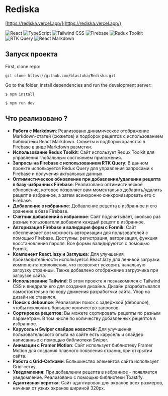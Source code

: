 # Rediska

[https://rediska.vercel.app/](https://rediska.vercel.app/)

![React](https://img.shields.io/badge/-React-61DAFB?style=for-the-badge&logo=react&logoColor=white)
![TypeScript](https://img.shields.io/badge/-TypeScript-007ACC?style=for-the-badge&logo=typescript&logoColor=white)
![Tailwind CSS](https://img.shields.io/badge/-Tailwind%20CSS-38B2AC?style=for-the-badge&logo=tailwind-css&logoColor=white)
![Firebase](https://img.shields.io/badge/-Firebase-FFCA28?style=for-the-badge&logo=firebase&logoColor=black)
![Redux Toolkit](https://img.shields.io/badge/-Redux%20Toolkit-764ABC?style=for-the-badge&logo=redux&logoColor=white)
![RTK Query](https://img.shields.io/badge/-RTK%20Query-4B32C3?style=for-the-badge&logo=redux&logoColor=white)
![React Markdown](https://img.shields.io/badge/-React%20Markdown-000000?style=for-the-badge)

## Запуск проекта

First, clone repo:

`git clone https://github.com/blastuha/Rediska.git`

Go to the folder, install dependencies and run the development server:

```
$ npm install

$ npm run dev

```

## Что реализовано ?

- **Работа с Markdown**: Реализовано динамическое отображение Markdown-статей (сюжетов) и подборок рецептов с использованием библиотеки React Markdown. Сюжеты и подборки хранятся в Firebase в виде Markdown разметки.
- **Использование Redux Toolkit**: Сайт использует Redux Toolkit для управления глобальным состоянием приложения.
- **Запросы на Firebase с использованием RTK Query**: В данном проекте используется Redux Query для управления запросами к Firebase и получения актуальных данных.
- **Оптимистическое обновление при добавлении/удалении рецепта в базу-избранных Firebase**: Реализовано оптимистическое обновление, которое позволяет вам моментально добавить/удалить рецепт в избранное, а затем асинхронно синхронизировать его с Firebase.
- **Добавление в избранное**: Добавление рецепта в избранное и его хранение в базе Firebase.
- **Счетчик добавлений в избранное**: Сайт подсчитывает, сколько раз разные пользователи добавили каждый рецепт в избранное.
- **Авторизация Firebase и валидация форм с Formik**: Сайт обеспечивает возможность авторизации для пользователей с помощью Firebase. Доступны: регистрация, авторизация, функция восстановления пароля. Все формы валидируются с помощью Formik.
- **Компонент React.lazy и Заглушка**: Для улучшения производительности используется React.lazy для ленивой загрузки компонента приложения, что позволяет ускорить начальную загрузку страницы. Также добавлено отображение загрузчика при загрузке сайта.
- **Использование Tailwind**: В этом проекте я познакомился с Tailwind CSS и внедрили его для создания дизайна. Дизайн разрабатывался самостоятельно по ходу движения разработчки сайта. Упор на дизайн не ставился.
- **Поиск с debounce**: Реализован поиск с задержкой (debounce), чтобы исключить большое количество запросов.
- **Сортировка рецептов**: Вы можете сортировать рецепты по разным параметрам. В том числе по количеству добавленных рецептов в избранное.
- **Карусель и Swiper слайдов новостей**: Для улучшения пользовательского опыта на сайте есть карусель и слайдер написанные с помощью библиотеки Swiper.
- **Анимации с Framer Motion**: Сайт использует библиотеку Framer Motion для создания плавного появления страниц при открытии сайта.
- **Работа с Grid-Сетками**: Большинство элементов сайта использует Grid-сетку.
- **Уведомления**: При добавлении рецепта в избранное - появляется уведомление. Реализовано с помощью библиотеки Toastify.
- **Адаптивная верстка**: Сайт адаптирован для экранов всех размеров, начиная от узких экранов шириной 320px.

